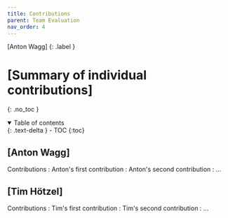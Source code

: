 ```yaml
---
title: Contributions
parent: Team Evaluation
nav_order: 4
---
```


[Anton Wagg]
{: .label }

# [Summary of individual contributions]
{: .no_toc }

<details open markdown="block">
  <summary>
    Table of contents
  </summary>
  {: .text-delta }
- TOC
{:toc}
</details>

## [Anton Wagg]

Contributions
: Anton's first contribution
: Anton's second contribution
: ...

## [Tim Hötzel]

Contributions
: Tim's first contribution
: Tim's second contribution
: ...
